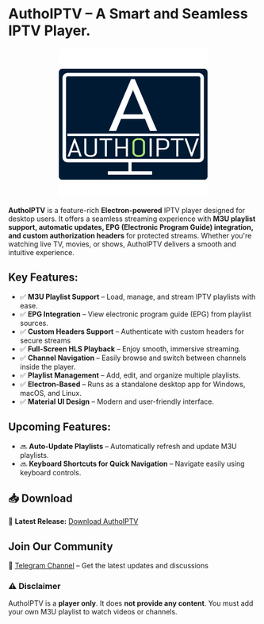 # **AuthoIPTV – A Smart and Seamless IPTV Player.**

<p align="center">
  <img style="height: 300px;" src="https://github.com/glitport/AuthoIPTV/blob/main/screenshots/authoiptv-logo.png?raw=true" alt="AuthoIPTV Icon" title="Smart and Seamless IPTV player application" />
</p>

**AuthoIPTV** is a feature-rich **Electron-powered** IPTV player designed for desktop users. It offers a seamless streaming experience with **M3U playlist support, automatic updates, EPG (Electronic Program Guide) integration, and custom authorization headers** for protected streams. Whether you're watching live TV, movies, or shows, AuthoIPTV delivers a smooth and intuitive experience.

## **Key Features:**

- ✅ **M3U Playlist Support** – Load, manage, and stream IPTV playlists with ease.  
- ✅ **EPG Integration** – View electronic program guide (EPG) from playlist sources.
- ✅ **Custom Headers Support** – Authenticate with custom headers for secure streams  
- ✅ **Full-Screen HLS Playback** – Enjoy smooth, immersive streaming.  
- ✅ **Channel Navigation** – Easily browse and switch between channels inside the player.  
- ✅ **Playlist Management** – Add, edit, and organize multiple playlists.
- ✅ **Electron-Based** – Runs as a standalone desktop app for Windows, macOS, and Linux.  
- ✅ **Material UI Design** – Modern and user-friendly interface.

## **Upcoming Features:**
- 🔜 **Auto-Update Playlists** – Automatically refresh and update M3U playlists.
- 🔜 **Keyboard Shortcuts for Quick Navigation** – Navigate easily using keyboard controls.  

## 📥 Download  
🔗 **Latest Release:** [Download AuthoIPTV](https://github.com/glitport/AuthoIPTV/releases/latest)  

## Join Our Community

📢 [Telegram Channel](https://t.me/AuthoIPTV) – Get the latest updates and discussions

### ⚠️ Disclaimer  
AuthoIPTV is a **player only**. It does **not provide any content**. You must add your own M3U playlist to watch videos or channels.  
